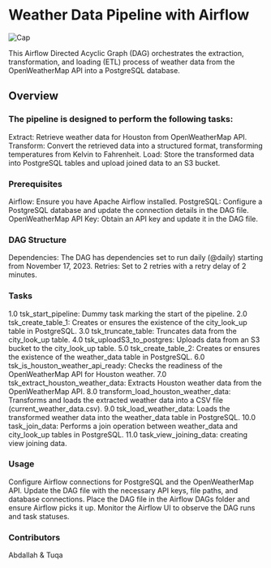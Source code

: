 # Weather Data Pipeline with Airflow
![Cap](https://github.com/AbdallahAmr3398/openweather_airflow_project/assets/141870604/d58dac9c-be4f-470d-8682-4579486f3a23)


This Airflow Directed Acyclic Graph (DAG) orchestrates the extraction, transformation, and loading (ETL) process of weather data from the OpenWeatherMap API into a PostgreSQL database.

## Overview
### The pipeline is designed to perform the following tasks:
Extract: Retrieve weather data for Houston from OpenWeatherMap API.
Transform: Convert the retrieved data into a structured format, transforming temperatures from Kelvin to Fahrenheit.
Load: Store the transformed data into PostgreSQL tables and upload joined data to an S3 bucket.
### Prerequisites
 Airflow: Ensure you have Apache Airflow installed.
 PostgreSQL: Configure a PostgreSQL database and update the connection details in the DAG file.
 OpenWeatherMap API Key: Obtain an API key and update it in the DAG file.
### DAG Structure
 Dependencies: The DAG has dependencies set to run daily (@daily) starting from November 17, 2023.
 Retries: Set to 2 retries with a retry delay of 2 minutes.
### Tasks
 1.0  tsk_start_pipeline: Dummy task marking the start of the pipeline.
 2.0  tsk_create_table_1: Creates or ensures the existence of the city_look_up table in PostgreSQL.
 3.0  tsk_truncate_table: Truncates data from the city_look_up table.
 4.0  tsk_uploadS3_to_postgres: Uploads data from an S3 bucket to the city_look_up table.
 5.0  tsk_create_table_2: Creates or ensures the existence of the weather_data table in PostgreSQL.
 6.0  tsk_is_houston_weather_api_ready: Checks the readiness of the OpenWeatherMap API for Houston weather.
 7.0  tsk_extract_houston_weather_data: Extracts Houston weather data from the OpenWeatherMap API.
 8.0  transform_load_houston_weather_data: Transforms and loads the extracted weather data into a CSV file (current_weather_data.csv).
 9.0  tsk_load_weather_data: Loads the transformed weather data into the weather_data table in PostgreSQL.
 10.0 task_join_data: Performs a join operation between weather_data and city_look_up tables in PostgreSQL.
 11.0 task_view_joining_data: creating view joining data.
   
### Usage
Configure Airflow connections for PostgreSQL and the OpenWeatherMap API.
Update the DAG file with the necessary API keys, file paths, and database connections.
Place the DAG file in the Airflow DAGs folder and ensure Airflow picks it up.
Monitor the Airflow UI to observe the DAG runs and task statuses.
### Contributors
 Abdallah & Tuqa


